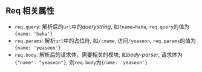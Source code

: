 ## Req 相关属性

+ `req.query`: 解析后的`url`中的*querystring*, 如`?name=haha`, `req.query`的值为`{name: 'haha'}`
+ `req.params`: 解析`url`中的占位符, 如`/:name`, 访问`/yeaseon`, `req.params`的值为`{name: 'yeaseon'}`
+ `req.body`: 解析后的请求体，需要相关的模块, 如*body-parser*, 请求体为`{"name": "yeaseon"}`, 则`req.body`为`{name: 'yeaseon'}`

